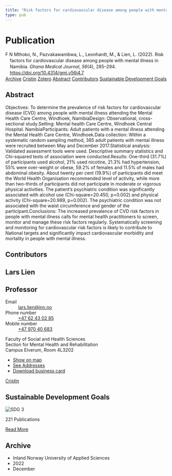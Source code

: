 ```yaml
---
title: "Risk factors for cardiovascular disease among people with mental illness in Namibia"
type: pub
---
```

<h1>Publication</h1>
<article id="csl-bib-container-2E6HGFAX" class="csl-bib-container">
  <div class="csl-bib-body" style="line-height: 1.35; padding-left: 1em; text-indent:-1em;">
  <div class="csl-entry">F N Mthoko, N., Pazvakawambwa, L., Leonhardt, M., &amp; Lien, L. (2022). Risk factors for cardiovascular disease among people with mental illness in Namibia. <i>Ghana Medical Journal</i>, <i>56</i>(4), 285&#x2013;294. <a href="https://doi.org/10.4314/gmj.v56i4.7">https://doi.org/10.4314/gmj.v56i4.7</a></div>
</div>
  <div class="csl-bib-buttons">
    <a href="#taxonomy-article-2E6HGFAX" class="csl-bib-button">Archive</a>
    <a href="https://app.cristin.no/results/show.jsf?id=2094223" alt="Cristin URL" class="csl-bib-button">Cristin</a>
    <a href="http://zotero.org/groups/5022929/items/2E6HGFAX" alt="Zotero URL" class="csl-bib-button">Zotero</a>
    <a href="#abstract-article-2E6HGFAX" class="csl-bib-button">Abstract</a>
    <a href="#contributors-article-2E6HGFAX" class="csl-bib-button">Contributors</a>
    <a href="#sdg-article-2E6HGFAX" class="csl-bib-button">Sustainable Development Goals</a>
  </div>
  <div id="csl-bib-meta-container-2E6HGFAX"></div>
</article>
<div id="csl-bib-meta-2E6HGFAX" class="csl-bib-meta">
  <article id="abstract-article-2E6HGFAX" class="abstract-article">
    <h1>Abstract</h1>
    Objectives: To determine the prevalence of risk factors for cardiovascular disease (CVD) among people with mental illness attending the Mental Health Care Centre, Windhoek, NamibiaDesign: Observational, cross-sectional study.Setting: Mental health Care Centre, Windhoek Central Hospital. NamibiaParticipants: Adult patients with a mental illness attending the Mental Health Care Centre, Windhoek.Data collection: Within a systematic random sampling method, 385 adult patients with mental illness were recruited between May and December 2017.Statistical analysis: Validated assessment tools were used. Descriptive summary statistics and Chi-squared tests of association were conducted.Results: One-third (31.7%) of participants used alcohol, 21% used nicotine, 21.3% had hypertension, 55% were over-weight or obese, 59.2% of females and 11.5% of males had abdominal obesity. About twenty per cent (19.9%) of participants did meet the World Health Organisation recommended level of activity, while more than two-thirds of participants did not participate in moderate or vigorous physical activities. The patient’s psychiatric condition was significantly associated with alcohol use (Chi-square=20.450, p=0.002) and physical activity (Chi-square=20.989, p=0.002). The psychiatric condition was not associated with the waist circumference and gender of the participant.Conclusions: The increased prevalence of CVD risk factors in people with mental illness calls for mental health practitioners to screen, monitor and manage these risk factors regularly. Systematically screening and monitoring for cardiovascular risk factors is likely to contribute to National targets and significantly impact cardiovascular morbidity and mortality in people with mental illness.
  </article>
  <article id="contributors-article-2E6HGFAX" class="contributors-article">
    <h1>Contributors</h1>
    <div class="personas">
<div class="vrtx-hinn-person-card">
<div class="photo">
<i class="lar la-user-circle missing-person"></i>
</div>
<div class="info">
<hgroup><h1>Lars Lien</h1>
<h2>Professor</h2>
</hgroup><dl>
<dt>Email</dt>
<dd>
<a href="mailto:lars.lien@inn.no">lars.lien@inn.no</a>
</dd>
<dt>Phone number</dt>
<dd><a href="tel:+4762430285">
+47 62 43 02 85
</a></dd>
<dt>Mobile number</dt>
<dd><a href="tel:+4797040683">
+47 970 40 683
</a></dd>
</dl>
<p>
Faculty of Social and Health Sciences<br>
Section for Mental Health and Rehabilitation<br>
Campus Elverum,
Room 4L3202
</p>
<ul class="vrtx-hinn-links">
<li><a href="https://www.google.com/maps?q=60.88177,11.53669">Show on map</a></li>
<li><a href="https://www.inn.no/english/find-an-employee/lars-lien.html#vrtx-hinn-addresses">See Addresses</a></li>
<li><a href="https://www.inn.no/english/find-an-employee/lars-lien.html?vrtx=vcf">Download business card</a></li>
</ul>
</div>
</div>
<a href="https://app.cristin.no/persons/show.jsf?id=14287" alt="Cristin URL" class="personas-cristin">Cristin</a>
</div>
  </article>
  <article id="sdg-article-2E6HGFAX" class="sdg-article">
    <h1>Sustainable Development Goals</h1>
    <div class="sdg-container"><div id="sdg3" class="sdg">
<img src="{{< params subfolder >}}images/sdg/sdg03_en.png" class="image" alt="SDG 3">
<div class="sdg-overlay">
<p class="sdg-publication-count"><span>221</span> Publications</p>
<p><a href="https://sdgs.un.org/goals/goal3" class="sdg-read-more">Read More</a></p>
</div>
</div></div>
  </article>
  <article id="taxonomy-article-2E6HGFAX" class="taxonomy-article">
    <h1>Archive</h1>
    <ul>
      <li>Inland Norway University of Applied Sciences</li>
      <li>2022</li>
      <li>December</li>
    </ul>
  </article>
</div>
